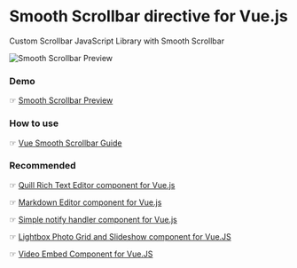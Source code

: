 # Smooth Scrollbar directive for Vue.js

Custom Scrollbar JavaScript Library with Smooth Scrollbar

![Smooth Scrollbar Preview](https://i.imgur.com/k1jVDe3.gif)


### Demo

☞ [Smooth Scrollbar Preview](https://lab.morioh.com/v-smooth-scrollbar/)


### How to use

☞ [Vue Smooth Scrollbar Guide](https://morioh.com/p/c767f850bb5b)

### Recommended

☞ [Quill Rich Text Editor component for Vue.js](https://morioh.com/p/9e5eb9b16e71)

☞ [Markdown Editor component for Vue.js](https://morioh.com/p/2a1c9c34024b)

☞ [Simple notify handler component for Vue.js](https://morioh.com/p/04c52630e8a9)

☞ [Lightbox Photo Grid and Slideshow component for Vue.JS](https://morioh.com/p/da2adf3f7eac)

☞ [Video Embed Component for Vue.JS](https://morioh.com/p/487a79571ccb)

